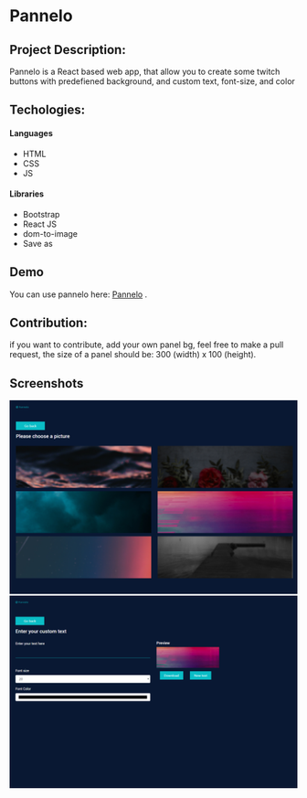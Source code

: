 # Pannelo

## Project Description:

Pannelo is a React based web app, that allow you to create some twitch buttons with predefiened background, and custom text, font-size, and color

## Techologies:

#### Languages

- HTML
- CSS
- JS

#### Libraries

- Bootstrap
- React JS
- dom-to-image
- Save as

## Demo

You can use pannelo here: [Pannelo](https://atndesign.github.io/pannelo/) .

## Contribution:

if you want to contribute, add your own panel bg, feel free to make a pull request, the size of a panel should be: 300 (width) x 100 (height).

## Screenshots

<img src="./screen1.png" alt="demo" />

<img src="./screen2.png" alt="demo" />

